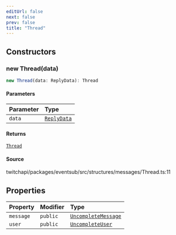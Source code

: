 ```yaml
---
editUrl: false
next: false
prev: false
title: "Thread"
---
```


## Constructors

### new Thread(data)

```ts
new Thread(data: ReplyData): Thread
```

#### Parameters

| Parameter | Type |
| :------ | :------ |
| `data` | [`ReplyData`](../interfaces/ReplyData.md) |

#### Returns

[`Thread`](Thread.md)

#### Source

twitchapi/packages/eventsub/src/structures/messages/Thread.ts:11

## Properties

| Property | Modifier | Type |
| :------ | :------ | :------ |
| `message` | `public` | [`UncompleteMessage`](UncompleteMessage.md) |
| `user` | `public` | [`UncompleteUser`](UncompleteUser.md) |
